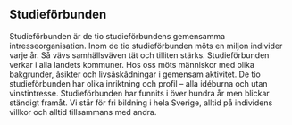 ## Studieförbunden

Studieförbunden är de tio studieförbundens gemensamma intresseorganisation. Inom de tio studieförbunden möts en miljon individer varje år. Så vävs samhällsväven tät och tilliten stärks. Studieförbunden verkar i alla landets kommuner. Hos oss möts människor med olika bakgrunder, åsikter och livsåskådningar i gemensam aktivitet. De tio studieförbunden har olika inriktning och profil – alla idéburna och utan vinstintresse. Studieförbunden har funnits i över hundra år men blickar ständigt framåt. Vi står för fri bildning i hela Sverige, alltid på individens villkor och alltid tillsammans med andra.
